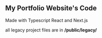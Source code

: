 ## My Portfolio Website's Code

Made with Typescript React and Next.js

all legacy project files are in <b>/public/legacy/</b>
